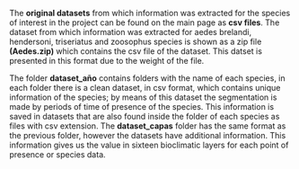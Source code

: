 The **original datasets** from which information was extracted for the species of interest in the project can be found on the main page as **csv files**. 
The dataset from which information was extracted for aedes brelandi, hendersoni, triseriatus and zoosophus species is shown as a zip file **(Aedes.zip)** which contains the csv file of the dataset. This datset is presented in this format due to the weight of the file.

The folder **dataset_año** contains folders with the name of each species, in each folder there is a clean dataset, in csv format, which contains unique information of the species; by means of this dataset the segmentation is made by periods of time of presence of the species. This information is saved in datasets that are also found inside the folder of each species as files with csv extension.
The **dataset_capas** folder has the same format as the previous folder, however the datasets have additional information. This information gives us the value in sixteen bioclimatic layers for each point of presence or species data. 
